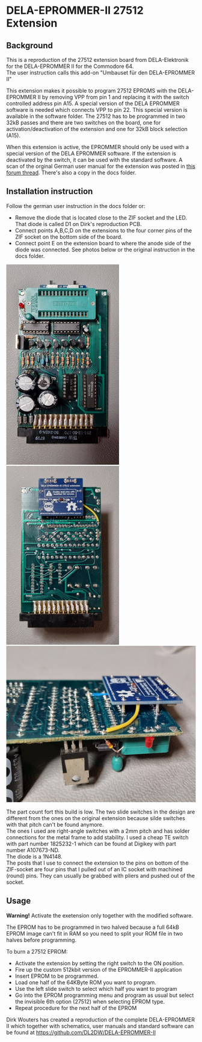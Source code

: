 # DELA-EPROMMER-II 27512 Extension

## Background 
This is a reproduction of the 27512 extension board from DELA-Elektronik for the DELA-EPROMMER II for the Commodore 64.  
The user instruction calls this add-on "Umbauset für den DELA-EPROMMER II"

This extension makes it possible to program 27512 EPROMS with the DELA-EPROMMER II by removing VPP from pin 1 and replacing it with the switch controlled address pin A15. A special version of the DELA EPROMMER software is needed which connects VPP to pin 22. This special version is available in the software folder.
The 27512 has to be programmed in two 32kB passes and there are two switches on the board, one for activation/deactivation of the extension and one for 32kB block selection (A15).

When this extension is active, the EPROMMER should only be used with a special version of the DELA EPROMMER software. If the extension is deactivated by the switch, it can be used with the standard software.
A scan of the orginal German user manual for the extension was posted in [this forum thread](https://www.forum64.de/index.php?thread/109845-dela-ii-brenner-mit-zusatzplatine/). There's also a copy in the docs folder.

## Installation instruction
Follow the german user instruction in the docs folder or:

* Remove the diode that is located close to the ZIF socket and the LED. That diode is called D1 on Dirk's reproduction PCB.
* Connect points A,B,C,D on the extensions to the four corner pins of the ZIF socket on the bottom side of the board.
* Connect point E on the extension board to where the anode side of the diode was connected. See photos below or the original instruction in the docs folder.

<img src="rev1/images/eprommer2-top.jpg" alt="top" width="300"/><img src="rev1/images/eprommer2-bottom.jpg" alt="bottom" width="300"/>
<img src="rev1/images/eprommer2_installation.jpg" alt="installation" width="600"/>

The part count fort this build is low.
The two slide switches in the design are different from the ones on the original extension because silde switches with that pitch can't be found anymore.  
The ones I used are right-angle switches with a 2mm pitch and has solder connections for the metal frame to add stability. I used a cheap TE switch with part number 1825232-1 which can be found at Digikey with part number A107673-ND.  
The diode is a 1N4148.  
The posts that I use to connect the extension to the pins on bottom of the ZIF-socket are four pins that I pulled out of an IC socket with machined (round) pins. They can usually be grabbed with pliers and pushed out of the socket.

## Usage
**Warning!** Activate the exetension only together with the modified software.

The EPROM has to be programmed in two halved because a full 64kB EPROM image can't fit in RAM so you need to split your ROM file in two halves before programming.

To burn a 27512 EPROM:
* Activate the extension by setting the right switch to the ON position.
* Fire up the custom 512kbit version of the EPROMMER-II application
* Insert EPROM to be programmed.
* Load one half of the 64KByte ROM you want to program.
* Use the left slide switch to select which half you want to program
* Go into the EPROM programming menu and program as usual but select the invisible 6th option (27512) when selecting EPROM type.
* Repeat procedure for the next half of the EPROM

Dirk Wouters has created a reproduction of the complete DELA-EPROMMER II which together with schematics, user manuals and standard software can be found at https://github.com/DL2DW/DELA-EPROMMER-II